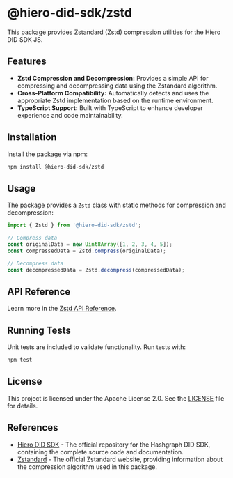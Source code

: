 # @hiero-did-sdk/zstd

This package provides Zstandard (Zstd) compression utilities for the Hiero DID SDK JS.

## Features

- **Zstd Compression and Decompression:** Provides a simple API for compressing and decompressing data using the Zstandard algorithm.
- **Cross-Platform Compatibility:** Automatically detects and uses the appropriate Zstd implementation based on the runtime environment.
- **TypeScript Support:** Built with TypeScript to enhance developer experience and code maintainability.

## Installation

Install the package via npm:

```bash
npm install @hiero-did-sdk/zstd
```

## Usage

The package provides a `Zstd` class with static methods for compression and decompression:

```typescript
import { Zstd } from '@hiero-did-sdk/zstd';

// Compress data
const originalData = new Uint8Array([1, 2, 3, 4, 5]);
const compressedData = Zstd.compress(originalData);

// Decompress data
const decompressedData = Zstd.decompress(compressedData);
```

## API Reference

Learn more in the [Zstd API Reference](https://hiero-ledger.github.io/hiero-did-sdk-js/documentation/0.1.0/03-implementation/components/zstd-api.html).

## Running Tests

Unit tests are included to validate functionality. Run tests with:

```bash
npm test
```

## License

This project is licensed under the Apache License 2.0. See the [LICENSE](LICENSE) file for details.

## References

- [Hiero DID SDK](https://github.com/hiero-ledger/hiero-did-sdk-js) - The official repository for the Hashgraph DID SDK, containing the complete source code and documentation.
- [Zstandard](https://facebook.github.io/zstd/) - The official Zstandard website, providing information about the compression algorithm used in this package.